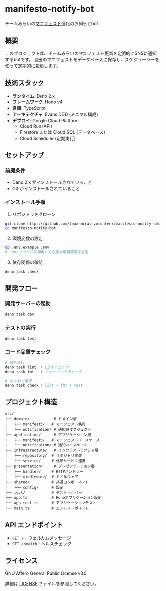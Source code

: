 # manifesto-notify-bot

チームみらいの[マニフェスト](https://github.com/team-mirai/policy)進化のお知らせbot

## 概要

このプロジェクトは、チームみらいのマニフェスト更新を定期的にSNSに通知するbotです。
過去のマニフェストをデータベースに保存し、スケジューラーを使って定期的に投稿します。

## 技術スタック

- **ランタイム**: Deno 2.x
- **フレームワーク**: Hono v4
- **言語**: TypeScript
- **アーキテクチャ**: Evans DDD (ミニマル構成)
- **デプロイ**: Google Cloud Platform
  - Cloud Run (API)
  - Firestore または Cloud SQL (データベース)
  - Cloud Scheduler (定期実行)

## セットアップ

### 前提条件

- Deno 2.x がインストールされていること
- Git がインストールされていること

### インストール手順

1. リポジトリをクローン

```bash
git clone https://github.com/team-mirai-volunteer/manifesto-notify-bot.git
cd manifesto-notify-bot
```

2. 環境変数の設定

```bash
cp .env.example .env
# .envファイルを編集して必要な環境変数を設定
```

3. 依存関係の確認

```bash
deno task check
```

## 開発フロー

### 開発サーバーの起動

```bash
deno task dev
```

### テストの実行

```bash
deno task test
```

### コード品質チェック

```bash
# 個別実行
deno task lint  # Lintチェック
deno task fmt   # フォーマットチェック

# まとめて実行
deno task check # lint + fmt + test
```

## プロジェクト構造

```
src/
├── domain/           # ドメイン層
│   ├── manifesto/   # マニフェスト集約
│   └── notification/ # 通知値オブジェクト
├── application/      # アプリケーション層
│   ├── manifesto/   # マニフェストユースケース
│   └── notification/ # 通知ユースケース
├── infrastructure/   # インフラストラクチャ層
│   ├── repository/  # リポジトリ実装
│   └── service/     # 外部サービス連携
├── presentation/     # プレゼンテーション層
│   ├── handler/     # HTTPハンドラー
│   └── middleware/  # ミドルウェア
├── shared/          # 共通コンポーネント
│   └── config/      # 設定
├── test/            # テストヘルパー
├── app.ts           # Honoアプリケーション設定
├── app.test.ts      # アプリケーションテスト
└── main.ts          # エントリーポイント
```

## API エンドポイント

- `GET /` - ウェルカムメッセージ
- `GET /health` - ヘルスチェック

## ライセンス

GNU Affero General Public License v3.0

詳細は [LICENSE](./LICENSE) ファイルを参照してください。
